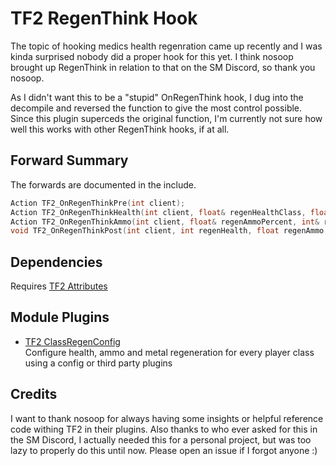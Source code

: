 # TF2 RegenThink Hook

The topic of hooking medics health regenration came up recently and I was kinda surprised nobody did a proper hook for this yet.
I think nosoop brought up RegenThink in relation to that on the SM Discord, so thank you nosoop.

As I didn't want this to be a "stupid" OnRegenThink hook, I dug into the decompile and reversed the function to give the most control possible.
Since this plugin superceds the original function, I'm currently not sure how well this works with other RegenThink hooks, if at all.

## Forward Summary

The forwards are documented in the include.

```c
Action TF2_OnRegenThinkPre(int client);
Action TF2_OnRegenThinkHealth(int client, float& regenHealthClass, float& regenHealthAttribs);
Action TF2_OnRegenThinkAmmo(int client, float& regenAmmoPercent, int& regenMetal);
void TF2_OnRegenThinkPost(int client, int regenHealth, float regenAmmo, int regenMetal);
```

## Dependencies

Requires [TF2 Attributes](https://github.com/FlaminSarge/tf2attributes)

## Module Plugins

* [TF2 ClassRegenConfig](ClassRegenConfig.md)   
  Configure health, ammo and metal regeneration for every player class using a config or third party plugins

## Credits

I want to thank nosoop for always having some insights or helpful reference code withing TF2 in their plugins.
Also thanks to who ever asked for this in the SM Discord, I actually needed this for a personal project, but was too lazy to properly do this until now.
Please open an issue if I forgot anyone :)
